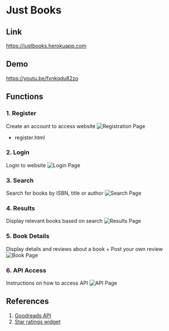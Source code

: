 # Just Books
## Link
https://justbooks.herokuapp.com

## Demo
https://youtu.be/fxnkqdu82zo

## Functions
### 1. Register
Create an account to access website
![Registration Page](https://i.imgur.com/zIq7Cjl.png)
* register.html

### 2. Login
Login to website
![Login Page](https://i.imgur.com/Zje7pQm.png)

### 3. Search
Search for books by ISBN, title or author
![Search Page](https://i.imgur.com/hfHC7vN.png)

### 4. Results
Display relevant books based on search
![Results Page](https://i.imgur.com/dFS2VBk.png)

### 5. Book Details
Display details and reviews about a book + Post your own review
![Book Page](https://i.imgur.com/WWfPuyR.png)

### 6. API Access
Instructions on how to access API
![API Page](https://i.imgur.com/4o5SODB.png)

## References
1. [Goodreads API](https://www.goodreads.com/api "Goodreads API")
2. [Star ratings widget](https://codepen.io/jamesbarnett/pen/vlpkh "Star rating widget")
